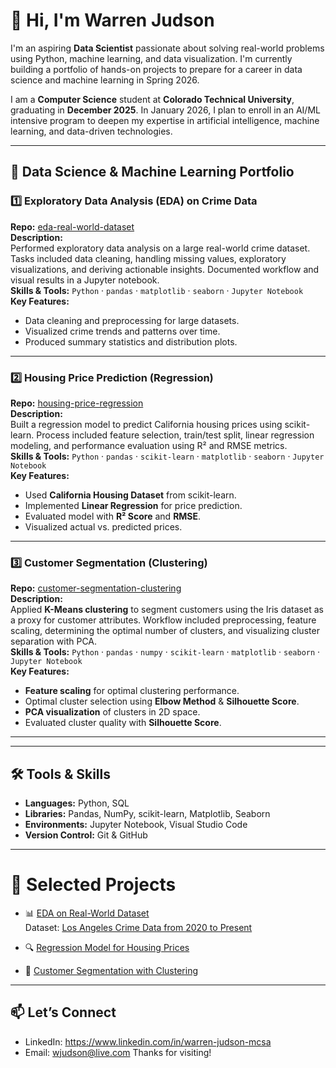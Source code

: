 # 👋 Hi, I'm Warren Judson

I'm an aspiring **Data Scientist** passionate about solving real-world problems using Python, machine learning, and data visualization. I'm currently building a portfolio of hands-on projects to prepare for a career in data science and machine learning in Spring 2026.

I am a **Computer Science** student at **Colorado Technical University**, graduating in **December 2025**. In January 2026, I plan to enroll in an AI/ML intensive program to deepen my expertise in artificial intelligence, machine learning, and data-driven technologies.

---
## 📂 Data Science & Machine Learning Portfolio

### 1️⃣ Exploratory Data Analysis (EDA) on Crime Data  
**Repo:** [eda-real-world-dataset](https://github.com/wjkaliman/eda-real-world-dataset)  
**Description:**  
Performed exploratory data analysis on a large real-world crime dataset. Tasks included data cleaning, handling missing values, exploratory visualizations, and deriving actionable insights. Documented workflow and visual results in a Jupyter notebook.  
**Skills & Tools:** `Python` · `pandas` · `matplotlib` · `seaborn` · `Jupyter Notebook`  
**Key Features:**  
- Data cleaning and preprocessing for large datasets.  
- Visualized crime trends and patterns over time.  
- Produced summary statistics and distribution plots.  

---

### 2️⃣ Housing Price Prediction (Regression)  
**Repo:** [housing-price-regression](https://github.com/wjkaliman/housing-price-regression)  
**Description:**  
Built a regression model to predict California housing prices using scikit-learn. Process included feature selection, train/test split, linear regression modeling, and performance evaluation using R² and RMSE metrics.  
**Skills & Tools:** `Python` · `pandas` · `scikit-learn` · `matplotlib` · `seaborn` · `Jupyter Notebook`  
**Key Features:**  
- Used **California Housing Dataset** from scikit-learn.  
- Implemented **Linear Regression** for price prediction.  
- Evaluated model with **R² Score** and **RMSE**.  
- Visualized actual vs. predicted prices.  

---

### 3️⃣ Customer Segmentation (Clustering)  
**Repo:** [customer-segmentation-clustering](https://github.com/wjkaliman/customer-segmentation-clustering)  
**Description:**  
Applied **K-Means clustering** to segment customers using the Iris dataset as a proxy for customer attributes. Workflow included preprocessing, feature scaling, determining the optimal number of clusters, and visualizing cluster separation with PCA.  
**Skills & Tools:** `Python` · `pandas` · `numpy` · `scikit-learn` · `matplotlib` · `seaborn` · `Jupyter Notebook`  
**Key Features:**  
- **Feature scaling** for optimal clustering performance.  
- Optimal cluster selection using **Elbow Method** & **Silhouette Score**.  
- **PCA visualization** of clusters in 2D space.  
- Evaluated cluster quality with **Silhouette Score**.  

---

---

## 🛠️ Tools & Skills
- **Languages:** Python, SQL  
- **Libraries:** Pandas, NumPy, scikit-learn, Matplotlib, Seaborn  
- **Environments:** Jupyter Notebook, Visual Studio Code  
- **Version Control:** Git & GitHub

---

# 📌 Selected Projects

- 📊 [EDA on Real-World Dataset](notebooks/eda_analysis.ipynb)  
  Dataset: [Los Angeles Crime Data from 2020 to Present](https://data.lacity.org/Public-Safety/Crime-Data-from-2020-to-Present/2nrs-mtv8)

- 🔍 [Regression Model for Housing Prices](#)
- 🎯 [Customer Segmentation with Clustering](#)


---

## 📫 Let’s Connect
- LinkedIn: https://www.linkedin.com/in/warren-judson-mcsa
- Email: wjudson@live.com
Thanks for visiting!

  

<!---
wjkaliman/wjkaliman is a ✨ special ✨ repository because its `README.md` (this file) appears on your GitHub profile.
You can click the Preview link to take a look at your changes.
--->

